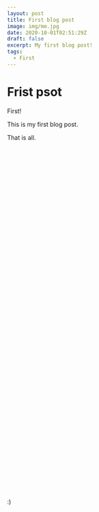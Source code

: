 ```yaml
---
layout: post
title: First blog post
image: img/me.jpg
date: 2020-10-01T02:51:29Z
draft: false
excerpt: My first blog post!
tags:
  - First
---
```


# Frist psot

First!

This is my first blog post.

That is all.
\
\
\
\
\
\
\
\
\
\
\
\
\
\
\
\
\
\
\
\
\
\
\
\
\
\
\
\
\
\
\
\
\
\
\
\
\
\
\
\
\
\
\
\
\
\
\
\
\
\
:)
